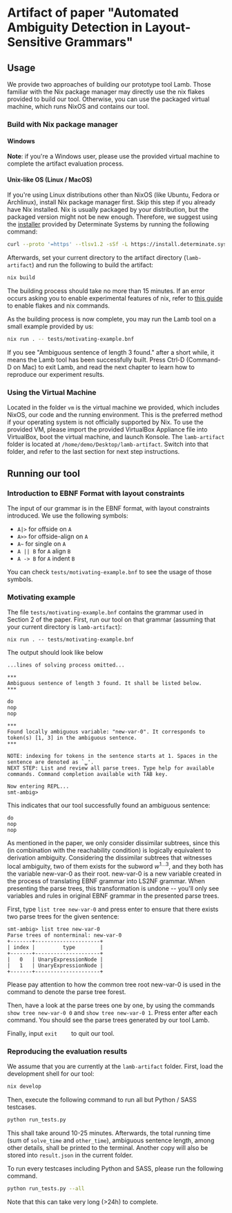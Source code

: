 # Artifact of paper "Automated Ambiguity Detection in Layout-Sensitive Grammars"

## Usage

We provide two approaches of building our prototype tool Lamb. Those familiar with the Nix package manager may directly use the nix flakes provided to build our tool. Otherwise, you can use the packaged virtual machine, which runs NixOS and contains our tool.

### Build with Nix package manager

#### Windows

**Note**: if you're a Windows user, please use the provided virtual machine to complete the artifact evaluation process.

#### Unix-like OS (Linux / MacOS)

If you're using Linux distributions other than NixOS (like Ubuntu, Fedora or Archlinux), install Nix package manager first. Skip this step if you already have Nix installed. Nix is usually packaged by your distribution, but the packaged version might not be new enough. Therefore, we suggest using the [installer](https://zero-to-nix.com/concepts/nix-installer) provided by Determinate Systems by running the following command:

```bash
curl --proto '=https' --tlsv1.2 -sSf -L https://install.determinate.systems/nix | sh -s -- install
```

Afterwards, set your current directory to the artifact directory (`lamb-artifact`) and run the following to build the artifact:

```bash
nix build
```

The building process should take no more than 15 minutes. If an error occurs asking you to enable experimental features of nix, refer to [this guide](https://nixos.wiki/wiki/Flakes#Enable_flakes) to enable flakes and nix commands.

As the building process is now complete, you may run the Lamb tool on a small example provided by us:

```bash
nix run . -- tests/motivating-example.bnf
```

If you see "Ambiguous sentence of length 3 found." after a short while, it means the Lamb tool has been successfully built. Press Ctrl-D (Command-D on Mac) to exit Lamb, and read the next chapter to learn how to reproduce our experiment results.

### Using the Virtual Machine

Located in the folder `vm` is the virtual machine we provided, which includes NixOS, our code and the running environment. This is the preferred method if your operating system is not officially supported by Nix. To use the provided VM, please import the provided VirtualBox Appliance file into VirtualBox, boot the virtual machine, and launch Konsole. The `lamb-artifact` folder is located at `/home/demo/Desktop/lamb-artifact`. Switch into that folder, and refer to the last section for next step instructions.

## Running our tool

### Introduction to EBNF Format with layout constraints

The input of our grammar is in the EBNF format, with layout constraints introduced. We use the following symbols:

- `A|>` for offside on `A`
- `A>>` for offside-align on `A`
- `A~` for single on `A`
- `A || B` for `A` align `B`
- `A -> B` for `A` indent `B`

You can check `tests/motivating-example.bnf` to see the usage of those symbols.

### Motivating example

The file `tests/motivating-example.bnf` contains the grammar used in Section 2 of the paper. First, run our tool on that grammar (assuming that your current directory is `lamb-artifact`):

```
nix run . -- tests/motivating-example.bnf
```

The output should look like below

```
...lines of solving process omitted...

***
Ambiguous sentence of length 3 found. It shall be listed below.
***

do
nop
nop

***
Found locally ambiguous variable: "new-var-0". It corresponds to token(s) [1, 3] in the ambiguous sentence.
***

NOTE: indexing for tokens in the sentence starts at 1. Spaces in the sentence are denoted as `␣'.
NEXT STEP: List and review all parse trees. Type help for available commands. Command completion available with TAB key.

Now entering REPL...
smt-ambig>
```

This indicates that our tool successfully found an ambiguous sentence:

```
do
nop
nop
```

As mentioned in the paper, we only consider dissimilar subtrees, since this (in combination with the reachability condition) is logically equivalent to derivation ambiguity. Considering the dissimilar subtrees that witnesses local ambiguity, two of them exists for the subword $w^{1\dots3}$, and they both has the variable $\text{new-var-0}$ as their root. $\text{new-var-0}$ is a new variable created in the process of translating EBNF grammar into LS2NF grammar. When presenting the parse trees, this transformation is undone -- you'll only see variables and rules in original EBNF grammar in the presented parse trees.

First, type `list tree new-var-0` and press enter to ensure that there exists two parse trees for the given sentence:

```
smt-ambig> list tree new-var-0
Parse trees of nonterminal: new-var-0
+-------+---------------------+
| index |         type        |
+-------+---------------------+
|   0   | UnaryExpressionNode |
|   1   | UnaryExpressionNode |
+-------+---------------------+
```

Please pay attention to how the common tree root $\text{new-var-0}$ is used in the command to denote the parse tree forest.

Then, have a look at the parse trees one by one, by using the commands `show tree new-var-0 0` and `show tree new-var-0 1`.  Press enter after each command. You should see the parse trees generated by our tool Lamb.

Finally, input `exit	` to quit our tool.

### Reproducing the evaluation results

We assume that you are currently at the `lamb-artifact` folder. First, load the development shell for our tool:

```bash
nix develop
```

Then, execute the following command to run all but Python / SASS testcases.

```bash
python run_tests.py
```

This shall take around 10-25 minutes. Afterwards, the total running time (sum of `solve_time` and `other_time`), ambiguous sentence length, among other details, shall be printed to the terminal. Another copy will also be stored into `result.json` in the current folder.

To run every testcases including Python and SASS, please run the following command.

```bash
python run_tests.py --all
```

Note that this can take very long (>24h) to complete.
